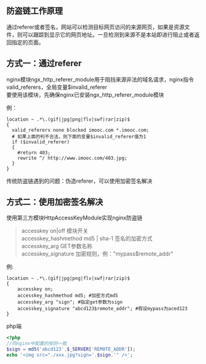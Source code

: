   
防盗链工作原理  
-------------  
通过referer或者签名，网站可以检测目标网页访问的来源网页，如果是资源文件，则可以跟踪到显示它的网页地址。一旦检测到来源不是本站即进行阻止或者返回指定的页面。  
  
  
方式一：通过referer  
-------------
nginx模块ngx_http_referer_module用于阻挡来源非法的域名请求，nginx指令valid_referers，全局变量$invalid_referer  
要使用该模块，先确保nginx已安装ngx_http_referer_module模块  
  
例：  
```nginx
location ~ .*\.(gif|jpg|png|flv|swf|rar|zip)$
{
  valid_referers none blocked imooc.com *.imooc.com;
  # 如果上面的判不合法，则下面的变量$invalid_referer值为1
  if ($invalid_referer)
  {
    #return 403;
    rewrite ^/ http://www.imooc.com/403.jpg;
  }
}
```
传统防盗链遇到的问题：伪造referer，可以使用加密签名解决    
  
  
方式二：使用加密签名解决  
-------------
使用第三方模块HttpAccessKeyModule实现nginx防盗链  
> accesskey on|off 模块开关  
> accesskey_hashmethod md5 | sha-1 签名的加密方式  
> accesskey_arg GET参数名称  
> accesskey_signature 加密规则，例："mypass$remote_addr"  
  
例:   
```nginx
location ~ .*\.(gif|jpg|png|flv|swf|rar|zip)$
{
	accesskey on;
	accesskey_hashmethod md5; #加密方式md5
	accesskey_arg "sign"; #指定get参数为sign
	accesskey_signature "abcd123$remote_addr"; #假设mypass为aced123
}
```
  
php端  
```php
<?php
//同nginx中配置的规则一致
$sign = md5('abcd123'.$_SERVER['REMOTE_ADDR']);
echo '<img src="./xxx.jpg?sign='.$sign.'" />';
```





  























